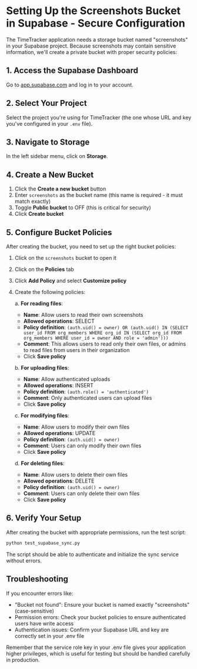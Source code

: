 # Setting Up the Screenshots Bucket in Supabase - Secure Configuration

The TimeTracker application needs a storage bucket named "screenshots" in your Supabase project. Because screenshots may contain sensitive information, we'll create a private bucket with proper security policies:

## 1. Access the Supabase Dashboard

Go to [app.supabase.com](https://app.supabase.com) and log in to your account.

## 2. Select Your Project

Select the project you're using for TimeTracker (the one whose URL and key you've configured in your `.env` file).

## 3. Navigate to Storage

In the left sidebar menu, click on **Storage**.

## 4. Create a New Bucket

1. Click the **Create a new bucket** button
2. Enter `screenshots` as the bucket name (this name is required - it must match exactly)
3. Toggle **Public bucket** to OFF (this is critical for security)
4. Click **Create bucket**

## 5. Configure Bucket Policies

After creating the bucket, you need to set up the right bucket policies:

1. Click on the `screenshots` bucket to open it
2. Click on the **Policies** tab
3. Click **Add Policy** and select **Customize policy**
4. Create the following policies:

   a. **For reading files**:
   - **Name**: Allow users to read their own screenshots
   - **Allowed operations**: SELECT
   - **Policy definition**: `(auth.uid() = owner) OR (auth.uid() IN (SELECT user_id FROM org_members WHERE org_id IN (SELECT org_id FROM org_members WHERE user_id = owner AND role = 'admin')))`
   - **Comment**: This allows users to read only their own files, or admins to read files from users in their organization
   - Click **Save policy**

   b. **For uploading files**:
   - **Name**: Allow authenticated uploads
   - **Allowed operations**: INSERT
   - **Policy definition**: `(auth.role() = 'authenticated')`
   - **Comment**: Only authenticated users can upload files
   - Click **Save policy**

   c. **For modifying files**:
   - **Name**: Allow users to modify their own files
   - **Allowed operations**: UPDATE
   - **Policy definition**: `(auth.uid() = owner)`
   - **Comment**: Users can only modify their own files
   - Click **Save policy**

   d. **For deleting files**:
   - **Name**: Allow users to delete their own files
   - **Allowed operations**: DELETE
   - **Policy definition**: `(auth.uid() = owner)`
   - **Comment**: Users can only delete their own files
   - Click **Save policy**

## 6. Verify Your Setup

After creating the bucket with appropriate permissions, run the test script:

```bash
python test_supabase_sync.py
```

The script should be able to authenticate and initialize the sync service without errors.

## Troubleshooting

If you encounter errors like:
- "Bucket not found": Ensure your bucket is named exactly "screenshots" (case-sensitive)
- Permission errors: Check your bucket policies to ensure authenticated users have write access
- Authentication issues: Confirm your Supabase URL and key are correctly set in your .env file

Remember that the service role key in your .env file gives your application higher privileges, which is useful for testing but should be handled carefully in production.
